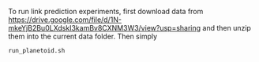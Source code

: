 To run link prediction experiments, first download data from https://drive.google.com/file/d/1N-mkeYjB2Bu0LXdskI3kamBv8CXNM3W3/view?usp=sharing and then unzip them into the current data folder.
Then simply 
```linux
run_planetoid.sh
```
